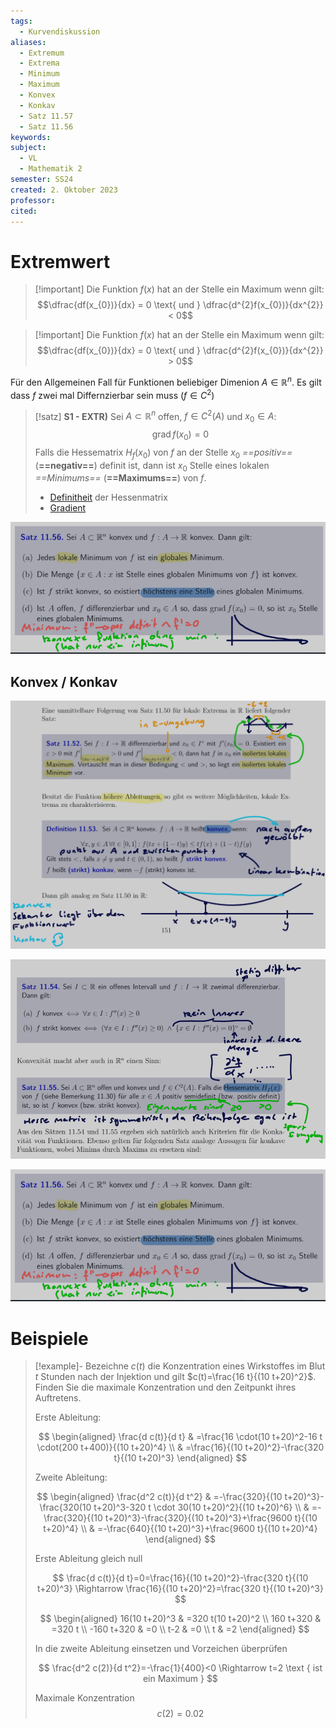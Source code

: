 ```yaml
---
tags:
  - Kurvendiskussion
aliases:
  - Extremum
  - Extrema
  - Minimum
  - Maximum
  - Konvex
  - Konkav
  - Satz 11.57
  - Satz 11.56
keywords: 
subject:
  - VL
  - Mathematik 2
semester: SS24
created: 2. Oktober 2023
professor: 
cited:
---
```

 

# Extremwert

> [!important] Die Funktion $f(x)$ hat an der Stelle ein Maximum wenn gilt:
 >$$\dfrac{df(x_{0})}{dx} = 0 \text{ und } \dfrac{d^{2}f(x_{0})}{dx^{2}} < 0$$

> [!important] Die Funktion $f(x)$ hat an der Stelle ein Maximum wenn gilt:
> $$\dfrac{df(x_{0})}{dx} = 0 \text{ und } \dfrac{d^{2}f(x_{0})}{dx^{2}} > 0$$

Für den Allgemeinen Fall für Funktionen beliebiger Dimenion $A \in \mathbb{R}^{n}$.
Es gilt dass $f$ zwei mal Differnzierbar sein muss ($f\in C^{2}$)

> [!satz] **S1 - EXTR)** Sei $A \subset \mathbb{R}^n$ offen, $f \in C^2(A)$ und $x_0 \in A$:
> $$\operatorname{grad} f\left(x_0\right)=0$$
> Falls die Hessematrix $H_f\left(x_0\right)$ von $f$ an der Stelle $x_0$ *==positiv==* (**==negativ==**) definit ist, dann ist $x_0$ Stelle eines lokalen *==Minimums==* (**==Maximums==**) von $f$.
> - [Definitheit](../Algebra/Definitheit.md) der Hessenmatrix
> - [Gradient](Vektoranalysis/Gradient.md)

![900](assets/{B5043AEE-BCCF-42EA-A2DB-29B5ECC1CB8D}.png)

## Konvex / Konkav

![900](assets/{F6039E57-8507-4287-AE4D-B1B0BE7989DD}.png)

![900](assets/{83657E46-E605-4AC2-AD43-84EE74C58D15}.png)

![900](assets/{B5043AEE-BCCF-42EA-A2DB-29B5ECC1CB8D}.png)

# Beispiele

> [!example]- Bezeichne $c(t)$ die Konzentration eines Wirkstoffes im Blut $t$ Stunden nach der Injektion und gilt $c(t)=\frac{16 t}{(10 t+20)^2}$.
> Finden Sie die maximale Konzentration und den Zeitpunkt ihres Auftretens.
> 
> Erste Ableitung:
> 
> $$
> \begin{aligned}
> \frac{d c(t)}{d t} & =\frac{16 \cdot(10 t+20)^2-16 t \cdot(200 t+400)}{(10 t+20)^4} \\
> & =\frac{16}{(10 t+20)^2}-\frac{320 t}{(10 t+20)^3}
> \end{aligned}
> $$
> 
> Zweite Ableitung:
> 
> $$
> \begin{aligned}
> \frac{d^2 c(t)}{d t^2} & =-\frac{320}{(10 t+20)^3}-\frac{320(10 t+20)^3-320 t \cdot 30(10 t+20)^2}{(10 t+20)^6} \\
> & =-\frac{320}{(10 t+20)^3}-\frac{320}{(10 t+20)^3}+\frac{9600 t}{(10 t+20)^4} \\
> & =-\frac{640}{(10 t+20)^3}+\frac{9600 t}{(10 t+20)^4}
> \end{aligned}
> $$
> 
> Erste Ableitung gleich null
> 
> $$
> \frac{d c(t)}{d t}=0=\frac{16}{(10 t+20)^2}-\frac{320 t}{(10 t+20)^3} \Rightarrow \frac{16}{(10 t+20)^2}=\frac{320 t}{(10 t+20)^3}
> $$
> 
> $$
> \begin{aligned}
> 16(10 t+20)^3 & =320 t(10 t+20)^2 \\
> 160 t+320 & =320 t \\
> -160 t+320 & =0 \\
> t-2 & =0 \\
> t & =2
> \end{aligned}
> $$
> 
> In die zweite Ableitung einsetzen und Vorzeichen überprüfen
> 
> $$
> \frac{d^2 c(2)}{d t^2}=-\frac{1}{400}<0 \Rightarrow t=2 \text { ist ein Maximum }
> $$
> 
> Maximale Konzentration
> $$c(2) = 0.02$$
